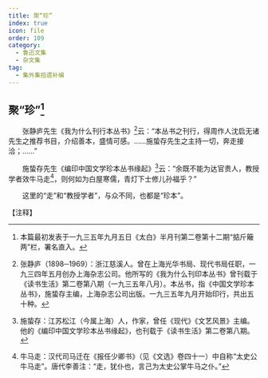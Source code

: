 ```yaml
---
title: 聚“珍”
index: true
icon: file
order: 109
category:
  - 鲁迅文集
  - 杂文集
tag:  
  - 集外集拾遗补编
---
```


## 聚“珍”[^①]

　　张静庐先生《我为什么刊行本丛书》[^②]云：“本丛书之刊行，得周作人沈启无诸先生之推荐书目，介绍善本，盛情可感。……施蛰存先生之主持一切，奔走接洽；……”

　　施蛰存先生《编印中国文学珍本丛书缘起》[^③]云：“余既不能为达官贵人，教授学者效牛马走[^④]，则何如为白屋寒儒，青灯下士修儿孙福乎？”

　　这里的“走”和“教授学者”，与众不同，也都是“珍本”。

【注释】

[^①]:本篇最初发表于一九三五年九月五日《太白》半月刊第二卷第十二期“掂斤簸两”栏，署名直入。

[^②]:张静庐（1898─1969）：浙江慈溪人。曾在上海光华书局、现代书局任职，一九三四年五月创办上海杂志公司。他所写的《我为什么刊印本丛书》曾刊载于《读书生活》第二卷第八期（一九三五年八月）。本丛书，指《中国文学珍本丛书》，施蛰存主编，上海杂志公司出版。一九三五年九月开始印行，共出五十种。

[^③]:施蛰存：江苏松江（今属上海）人，作家，曾任《现代》《文艺风景》主编。他的《编印中国文学珍本丛书缘起》，也刊载于《读书生活》第二卷第八期。

[^④]:牛马走：汉代司马迁在《报任少卿书》（见《文选》卷四十一）中自称“太史公牛马走”。唐代李善注：“走，犹仆也，言己为太史公掌牛马之仆。”
